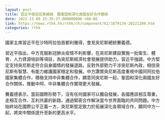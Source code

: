 ```yaml
---
layout: post
title: 習近平晤突尼斯總統　願鞏固和深化兩國友好合作關係
date: 2022-12-09 15:35:27.000000000 +08:00
link: https://news.rthk.hk/rthk/ch/component/k2/1679134-20221209.htm
categories: rthk
---
```


國家主席習近平在沙特阿拉伯首都利雅得，會見突尼斯總統賽義德。

習近平指出，中方克服新冠肺炎疫情不利影響，在突尼斯建設實施一批衛生、體育、人力資源培訓等項目，為突尼斯經濟社會發展提供助力。習近平強調，中方堅定支持突尼斯走符合自身國情的發展道路，反對外部勢力干涉突尼斯內政，相信突尼斯有智慧、有能力維護國家穩定和發展。中方讚賞突尼斯高度重視中國同阿拉伯國家集體合作，積極支持中非集體合作，願意同突尼斯一起，鞏固和深化兩國友好合作關係，推動中阿、中非集體合作實現更大發展。

賽義德表示，當前國際形勢下，沒有任何國家可以獨自發展，各國應該相互尊重，走相互合作、互利共贏的新路，通過緊密合作解決當今世界面臨的共同問題。中方始終站在國際公平正義一方，突尼斯堅定致力於拓展深化各領域合作，願同中方一起，將突中關係提升至新的更高水平。
